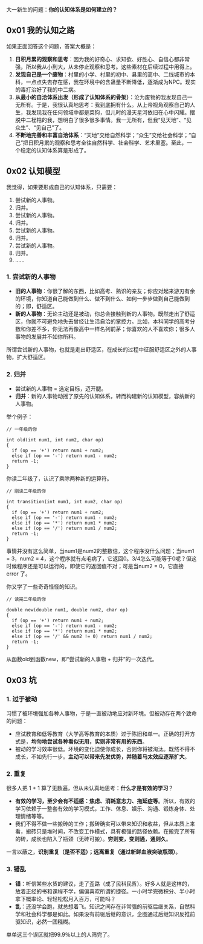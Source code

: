 大一新生的问题：**你的认知体系是如何建立的？**

## 0x01 我的认知之路

如果正面回答这个问题，答案大概是：

1. **日积月累的观察和思考**：因为我的好奇心、求知欲、好胜心、自信心都非常强，所以我从小到大，从未停止观察和思考。这些素材在后续过程中用得上。
2. **发现自己是一个废物**：村里的小学、村里的初中、县里的高中、二线城市的本科，一点点失去存在感，我在环境中的含蛊量不断降低，逐渐成为NPC。现实的毒打治好了我的中二病。
3. **从最小的自洽体系出发（形成了认知体系的骨架）**：沦为废物的我发现自己一无所有。于是，我很认真地思考：我到底拥有什么。从上帝视角观察自己的人生，我发现我在任何领域中都是菜狗，但儿时的漫天星河依旧在心中闪耀。摆脱中二桎梏的我，想明白了很多很多事情。我一无所有，但我“见天地”、“见众生”、“见自己”了。
4. **不断地完善和丰富自洽体系**：“天地”交给自然科学；“众生”交给社会科学；“自己”把日积月累的观察和思考全往自然科学、社会科学、艺术里塞。至此，一个稳定的认知体系算是形成了。

## 0x02 认知模型

我觉得，如果要形成自己的认知体系，只需要：

1. 尝试新的人事物。
2. 归并。
3. 尝试新的人事物。
4. 归并。
5. 尝试新的人事物。
6. 归并。
7. 尝试新的人事物。
8. 归并。
9. ……

### 1. 尝试新的人事物

- **旧的人事物**：你很了解的东西，比如高考、熟识的亲友；你应对起来游刃有余的环境，你知道自己能做到什么、做不到什么、如何一步步做到自己能做到的；即，舒适区。
- **新的人事物**：无论主动还是被动，你总会接触到新的人事物。既然走出了舒适区，你就不可避免地失去曾经让生活自洽的掌控力。比如，本科同学的高考分数和你差不多，你无法再像高中一样名列前茅；你喜欢的人不喜欢你；很多人事物的发展并不如你所料。

所谓尝试新的人事物，也就是走出舒适区，在成长的过程中征服舒适区之外的人事物，扩大舒适区。

### 2. 归并

- 尝试新的人事物 = 选定目标，迈开腿。
- **归并**：新的人事物动摇了原先的认知体系，转而构建新的认知模型，容纳新的人事物。

举个例子：

```
// 一年级的你

int old(int num1, int num2, char op)
{
  if (op == '+') return num1 + num2;
  else if (op == '-') return num1 - num2;
  return -1;
}
```

你读二年级了，认识了乘除两种新的运算符。

```
// 刚读二年级的你

int transition(int num1, int num2, char op)
{
  if (op == '+') return num1 + num2;
  else if (op == '-') return num1 - num2;
  else if (op == '*') return num1 * num2;
  else if (op == '/') return num1 / num2;
  return -1;
}
```

事情并没有这么简单，当num1是num2的整数倍，这个程序没什么问题；当num1 = 3，num2 = 4，这个程序就有点毛病了，它返回0。3/4怎么可能等于0呢？但这时候程序还是可以运行的，即使它的返回值不对；可是当num2 = 0，它直接 error 了。

你又学了一些奇奇怪怪的知识。

```
// 读完二年级的你

double new(double num1, double num2, char op)
{
  if (op == '+') return num1 + num2;
  else if (op == '-') return num1 - num2;
  else if (op == '*') return num1 * num2;
  else if (op == '/' && num2 != 0) return num1 / num2;
  return -1;
}
```

从函数old到函数new，即“尝试新的人事物 + 归并”的一次迭代。

## 0x03 坑

### 1. 过于被动

习惯了被环境强加各种人事物，于是一直被动地应对新环境。但被动存在两个致命的问题：

- 应试教育和低等教育（大学高等教育的本质）过于陈旧和单一。正确的打开方式是，**均匀地尝试各种看似无用，实则非常有用的东西**。
- 被动的学习效率很低。环境的变化迫使你成长，否则你将被淘汰。既然不得不成长，不如先行一步。**主动可以带来先发优势，并随着马太效应逐渐扩大**。

### 2. 重复

很多人把 1 + 1 算了无数遍，但从未认真地思考：**什么才是有效的学习**？

- **有效的学习，至少会有不适感：焦虑、消耗意志力、拖延症等**。所以，有效的学习依赖于一整套有效的学习模式，工作、休息、娱乐、沟通、锻炼身体、处理情绪等等。
- 我们不得不做一些搬砖的工作；搬砖确实可以带来知识和收益，但从本质上来看，搬砖只是堆时间，不改变工作模式，具有极强的路径依赖。在搬完了所有的砖，成长也陷入了瓶颈（无砖可搬）。**穷则变，变则通，通则久**。

一言以蔽之，**识别重复（是否不适）；远离重复（通过新鲜血液突破瓶颈）**。

### 3. 错乱

- **错**：听信某些水货的建议，走了歪路（成了民科民哲）。好多人就是这样的，放着正经的书和课程不学，偏偏喜欢所谓的捷径。一小时学完微积分、半小时拿下概率论、轻轻松松月入百万，可能吗？
- **乱**：还没学会跑，就总想着飞。知识之间存在非常强的前驱后继关系，自然科学和社会科学都是如此。如果没有前驱后继的意识，企图通过后继知识反推前驱知识，必然一团糨糊。

单单这三个误区就把99.9％以上的人筛完了。